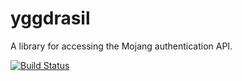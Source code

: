 # yggdrasil

A library for accessing the Mojang authentication API.

[![Build Status](https://travis-ci.org/KyoriPowered/yggdrasil.svg?branch=master)](https://travis-ci.org/KyoriPowered/yggdrasil)
